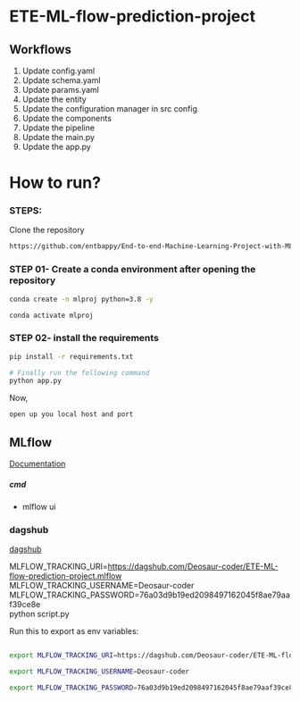 # ETE-ML-flow-prediction-project



## Workflows

1. Update config.yaml
2. Update schema.yaml
3. Update params.yaml
4. Update the entity
5. Update the configuration manager in src config
6. Update the components
7. Update the pipeline 
8. Update the main.py
9. Update the app.py



# How to run?
### STEPS:

Clone the repository

```bash
https://github.com/entbappy/End-to-end-Machine-Learning-Project-with-MLflow
```
### STEP 01- Create a conda environment after opening the repository

```bash
conda create -n mlproj python=3.8 -y
```

```bash
conda activate mlproj
```


### STEP 02- install the requirements
```bash
pip install -r requirements.txt
```


```bash
# Finally run the following command
python app.py
```

Now,
```bash
open up you local host and port
```



## MLflow

[Documentation](https://mlflow.org/docs/latest/index.html)


##### cmd
- mlflow ui

### dagshub
[dagshub](https://dagshub.com/)

MLFLOW_TRACKING_URI=https://dagshub.com/Deosaur-coder/ETE-ML-flow-prediction-project.mlflow \
MLFLOW_TRACKING_USERNAME=Deosaur-coder \
MLFLOW_TRACKING_PASSWORD=76a03d9b19ed2098497162045f8ae79aaf39ce8e \
python script.py

Run this to export as env variables:

```bash

export MLFLOW_TRACKING_URI=https://dagshub.com/Deosaur-coder/ETE-ML-flow-prediction-project.mlflow 

export MLFLOW_TRACKING_USERNAME=Deosaur-coder

export MLFLOW_TRACKING_PASSWORD=76a03d9b19ed2098497162045f8ae79aaf39ce8e
```
